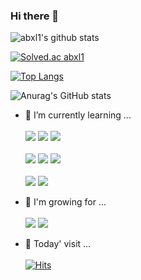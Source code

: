 ### Hi there 👋

![abxl1's github stats](https://github-readme-stats.vercel.app/api?username=abxl1&show_icons=true)

[![Solved.ac
abxl1](http://mazassumnida.wtf/api/v2/generate_badge?boj=abxl1)](https://solved.ac/abxl1)

[![Top Langs](https://github-readme-stats.vercel.app/api/top-langs/?username=abxl1&langs_count=8)](https://github.com/abxl1/github-readme-stats)

![Anurag's GitHub stats](https://github-readme-stats.vercel.app/api?username=abxl1&show_icons=true&theme=highcontrast)

- 🌱 I’m currently learning ... <br /><br />
<a><img src="https://img.shields.io/badge/React-20232a?style=for-the-badge&logo=react&logoColor=#61DAFB"/></a>
<a><img src="https://img.shields.io/badge/JAVASCRIPT-F7DF1E?style=for-the-badge&logo=JavaScript&logoColor=000"/></a>
<a><img src="https://img.shields.io/badge/StyledComponents-000?style=for-the-badge&logo=STYLEDCOMPONENTS&logoColor=DB7093"/></a>
<br /><br />
<a><img src="https://img.shields.io/badge/TYPESCRIPT-3178C6?style=for-the-badge&logo=typescript&logoColor=000"/></a>
<a><img src="https://img.shields.io/badge/REDUX-764ABC?style=for-the-badge&logo=redux&logoColor=fff"/></a>
<a><img src="https://img.shields.io/badge/ReactQuery-FF4154?style=for-the-badge&logo=reactquery&logoColor=fff"/></a>
<br /><br />
<a><img src="https://img.shields.io/badge/HTML5-E34F26?style=for-the-badge&logo=html5&logoColor=fff"/></a>
<a><img src="https://img.shields.io/badge/CSS3-1572B6?style=for-the-badge&logo=css3&logoColor=fff"/></a>


- 🌿 I'm growing for ... <br /><br />
<a href="https://github.com/abxl1" target="_blank"><img src="https://img.shields.io/badge/GITHUB-000?style=for-the-badge&logo=github&logoColor=fff"/></a>
<a href="https://abxl-l.tistory.com/" target="_blank"><img src="https://img.shields.io/badge/TSTORY-ff5a4a?style=for-the-badge&logo=tistory&logoColor=fff"/></a>

- 🎲 Today' visit ... <br /><br />
[![Hits](https://hits.seeyoufarm.com/api/count/incr/badge.svg?url=https%3A%2F%2Fgithub.com%2Fabxl1&count_bg=%23000000&title_bg=%230051B4&icon=&icon_color=%23E7E7E7&title=hits&edge_flat=false)](https://hits.seeyoufarm.com)



<!--
**abxl1/abxl1** is a ✨ _special_ ✨ repository because its `README.md` (this file) appears on your GitHub profile.
Here are some ideas to get you started:

- 👯 I’m looking to collaborate on ...
- 🤔 I’m looking for help with ...
- 💬 Ask me about ...
- 📫 How to reach me: ...
- 😄 Pronouns: ...
- ⚡ Fun fact: ...
-->
